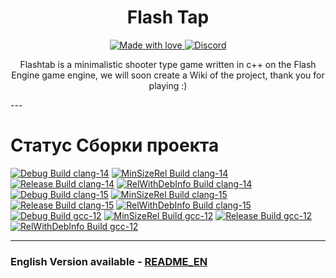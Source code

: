 <h1 align="center">Flash Tap</h1>

<p align="center">
  <a href="#">
    <img src="https://img.shields.io/badge/made%20with-love-E760A4.svg?style=style=for-the-badge" alt="Made with love">
  </a>
  <a href="https://discord.gg/d79URcMzhG" target="_blank">
    <img alt="Discord" src="https://img.shields.io/discord/1067353571819016212?label=Discord&style=for-the-badge">
  </a>
</p>

<p align="center">
Flashtab is a minimalistic shooter type game written in c++ on the Flash Engine game engine, we will soon create a Wiki of the project, thank you for playing :)
</p>
---

# Статус Сборки проекта

[![Debug Build clang-14](https://github.com/flash-cinfo/flashtap/actions/workflows/debug-build-clang-14.yml/badge.svg)](https://github.com/flash-cinfo/flashtap/actions/workflows/debug-build-clang-14.yml)
[![MinSizeRel Build clang-14](https://github.com/flash-cinfo/flashtap/actions/workflows/minsizerel-build-clang-14.yml/badge.svg)](https://github.com/flash-cinfo/flashtap/actions/workflows/minsizerel-build-clang-14.yml)
[![Release Build clang-14](https://github.com/flash-cinfo/flashtap/actions/workflows/release-build-clang-14.yml/badge.svg)](https://github.com/flash-cinfo/flashtap/actions/workflows/release-build-clang-14.yml)
[![RelWithDebInfo Build clang-14](https://github.com/flash-cinfo/flashtap/actions/workflows/relwithdebinfo-build-clang-14.yml/badge.svg)](https://github.com/flash-cinfo/flashtap/actions/workflows/relwithdebinfo-build-clang-14.yml)
[![Debug Build clang-15](https://github.com/flash-cinfo/flashtap/actions/workflows/debug-build-clang-15.yml/badge.svg)](https://github.com/flash-cinfo/flashtap/actions/workflows/debug-build-clang-15.yml)
[![MinSizeRel Build clang-15](https://github.com/flash-cinfo/flashtap/actions/workflows/minsizerel-build-clang-15.yml/badge.svg)](https://github.com/flash-cinfo/flashtap/actions/workflows/minsizerel-build-clang-15.yml)
[![Release Build clang-15](https://github.com/flash-cinfo/flashtap/actions/workflows/release-build-clang-15.yml/badge.svg)](https://github.com/flash-cinfo/flashtap/actions/workflows/release-build-clang-15.yml)
[![RelWithDebInfo Build clang-15](https://github.com/flash-cinfo/flashtap/actions/workflows/relwithdebinfo-build-clang-15.yml/badge.svg)](https://github.com/flash-cinfo/flashtap/actions/workflows/relwithdebinfo-build-clang-15.yml)
[![Debug Build gcc-12](https://github.com/flash-cinfo/flashtap/actions/workflows/debug-build-gcc-12.yml/badge.svg)](https://github.com/flash-cinfo/flashtap/actions/workflows/debug-build-gcc-12.yml)
[![MinSizeRel Build gcc-12](https://github.com/flash-cinfo/flashtap/actions/workflows/minsizerel-build-gcc-12.yml/badge.svg)](https://github.com/flash-cinfo/flashtap/actions/workflows/minsizerel-build-gcc-12.yml)
[![Release Build gcc-12](https://github.com/flash-cinfo/flashtap/actions/workflows/release-build-gcc-12.yml/badge.svg)](https://github.com/flash-cinfo/flashtap/actions/workflows/release-build-gcc-12.yml)
[![RelWithDebInfo Build gcc-12](https://github.com/flash-cinfo/flashtap/actions/workflows/relwithdebinfo-build-gcc-12.yml/badge.svg)](https://github.com/flash-cinfo/flashtap/actions/workflows/relwithdebinfo-build-gcc-12.yml)

---

### English Version available - [README_EN](https://github.com/flash-cinfo/flashtap/blob/main/README_EN.md)